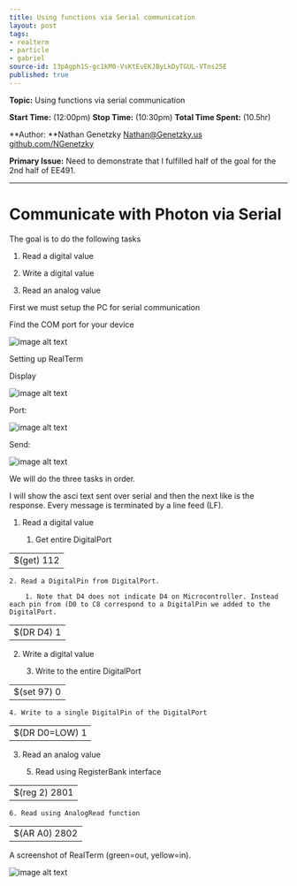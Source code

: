 ```yaml
---
title: Using functions via Serial communication
layout: post
tags:
- realterm
- particle
- gabriel
source-id: 13pAgph1S-gc1kM0-VsKtEvEKJByLkDyTGUL-VTns25E
published: true
---
```

**Topic:** Using functions via serial communication

**Start Time:** (12:00pm)	**Stop Time:** (10:30pm)	**Total Time Spent:** (10.5hr)

**Author: **Nathan Genetzky		[Nathan@Genetzky.us](mailto:Nathan@Genetzky.us)		[github.com/NGenetzky](https://github.com/NGenetzky)

**Primary Issue:** Need to demonstrate that I fulfilled half of the goal for the 2nd half of EE491.

* * *


# Communicate with Photon via Serial

The goal is to do the following tasks

1. Read a digital value

2. Write a digital value

3. Read an analog value

First we must setup the PC for serial communication

Find the COM port for your device

![image alt text](/sdsu/public/IRVmiSEQM2z9Wb1BKTN1Wg_img_0.png)

Setting up RealTerm 

Display

![image alt text](/sdsu/public/IRVmiSEQM2z9Wb1BKTN1Wg_img_1.png)

Port:

![image alt text](/sdsu/public/IRVmiSEQM2z9Wb1BKTN1Wg_img_2.png)

Send:

![image alt text](/sdsu/public/IRVmiSEQM2z9Wb1BKTN1Wg_img_3.png)

We will do the three tasks in order. 

I will show the asci text sent over serial and then the next like is the response. Every message is terminated by a line feed (LF).

1. Read a digital value

    1. Get entire DigitalPort

<table>
  <tr>
    <td>$(get)
112</td>
  </tr>
</table>


    2. Read a DigitalPin from DigitalPort. 

        1. Note that D4 does not indicate D4 on Microcontroller. Instead each pin from (D0 to C8 correspond to a DigitalPin we added to the DigitalPort.

<table>
  <tr>
    <td>$(DR D4)
1</td>
  </tr>
</table>


2. Write a digital value

    3. Write to the entire DigitalPort

<table>
  <tr>
    <td>$(set 97)
0</td>
  </tr>
</table>


    4. Write to a single DigitalPin of the DigitalPort

<table>
  <tr>
    <td>$(DR D0=LOW)
1</td>
  </tr>
</table>


3. Read an analog value

    5. Read using RegisterBank interface

<table>
  <tr>
    <td>$(reg 2)
2801</td>
  </tr>
</table>


    6. Read using AnalogRead function

<table>
  <tr>
    <td>$(AR A0)
2802</td>
  </tr>
</table>


A screenshot of RealTerm (green=out, yellow=in).

![image alt text](/sdsu/public/IRVmiSEQM2z9Wb1BKTN1Wg_img_4.png)


